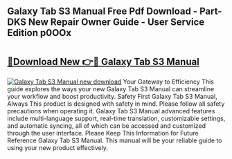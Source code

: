 ## Galaxy Tab S3 Manual Free Pdf Download - Part-DKS New Repair Owner Guide - User Service Edition p0OOx

# <h2><a href="http://cf2910.oget.top/?id=Galaxy+Tab+S3+Manual">🔗Download New 👉🔴 Galaxy Tab S3 Manual</a></h2>

[![Galaxy Tab S3 Manual new download](https://i.imgur.com/5g1atiW.png)](http://cf2910.oget.top/?id=Galaxy+Tab+S3+Manual)
Your Gateway to Efficiency This guide explores the ways your new Galaxy Tab S3 Manual can streamline your workflow and boost productivity. Safety First Galaxy Tab S3 Manual, Always This product is designed with safety in mind. Please follow all safety precautions when operating it. Galaxy Tab S3 Manual advanced features include multi-language support, real-time translation, customizable settings, and automatic syncing, all of which can be accessed and customized through the user interface. Please Keep This Information for Future Reference Galaxy Tab S3 Manual. This manual will be your reliable guide to using your new product effectively.
